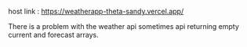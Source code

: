 host link :  https://weatherapp-theta-sandy.vercel.app/

There is a problem with the weather api sometimes api returning empty current and forecast arrays.
